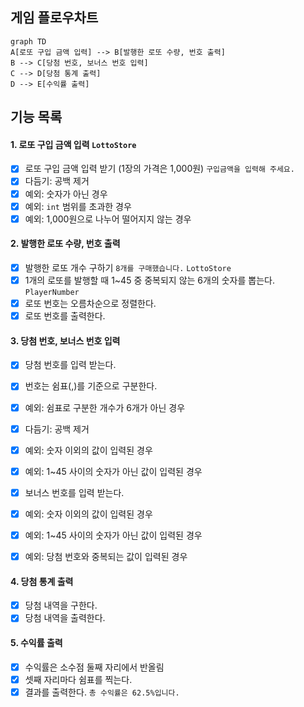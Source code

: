 ## 게임 플로우차트

```mermaid
graph TD
A[로또 구입 금액 입력] --> B[발행한 로또 수량, 번호 출력]
B --> C[당첨 번호, 보너스 번호 입력]
C --> D[당첨 통계 출력]
D --> E[수익률 출력]
```

## 기능 목록

#### 1. 로또 구입 금액 입력 `LottoStore`

- [x] 로또 구입 금액 입력 받기 (1장의 가격은 1,000원) `구입금액을 입력해 주세요.`
- [x] 다듬기: 공백 제거
- [x] 예외: 숫자가 아닌 경우
- [x] 예외: `int` 범위를 초과한 경우
- [x] 예외: 1,000원으로 나누어 떨어지지 않는 경우

#### 2. 발행한 로또 수량, 번호 출력

- [x] 발행한 로또 개수 구하기 `8개를 구매했습니다.` `LottoStore`
- [x] 1개의 로또를 발행할 때 1~45 중 중복되지 않는 6개의 숫자를 뽑는다. `PlayerNumber`
- [x] 로또 번호는 오름차순으로 정렬한다.
- [x] 로또 번호를 출력한다.

#### 3. 당첨 번호, 보너스 번호 입력

- [x] 당첨 번호를 입력 받는다.
- [x] 번호는 쉼표(,)를 기준으로 구분한다.
- [x] 예외: 쉼표로 구분한 개수가 6개가 아닌 경우 
- [x] 다듬기: 공백 제거
- [x] 예외: 숫자 이외의 값이 입력된 경우
- [x] 예외: 1~45 사이의 숫자가 아닌 값이 입력된 경우

- [x] 보너스 번호를 입력 받는다.
- [x] 예외: 숫자 이외의 값이 입력된 경우
- [x] 예외: 1~45 사이의 숫자가 아닌 값이 입력된 경우
- [x] 예외: 당첨 번호와 중복되는 값이 입력된 경우

#### 4. 당첨 통계 출력

- [x] 당첨 내역을 구한다.
- [x] 당첨 내역을 출력한다.

#### 5. 수익률 출력

- [x] 수익률은 소수점 둘째 자리에서 반올림 
- [x] 셋째 자리마다 쉼표를 찍는다.
- [x] 결과를 출력한다. `총 수익률은 62.5%입니다.`
